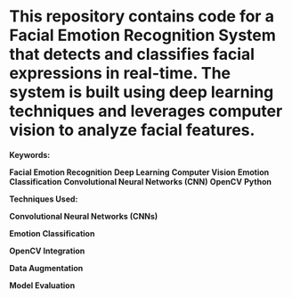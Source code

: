 # This repository contains code for a Facial Emotion Recognition System that detects and classifies facial expressions in real-time. The system is built using deep learning techniques and leverages computer vision to analyze facial features.

**Keywords:**

**Facial Emotion Recognition**
**Deep Learning**
**Computer Vision**
**Emotion Classification**
**Convolutional Neural Networks (CNN)**
**OpenCV**
**Python**

**Techniques Used:**


**Convolutional Neural Networks (CNNs)** 

**Emotion Classification**

**OpenCV Integration**

**Data Augmentation**

**Model Evaluation** 
